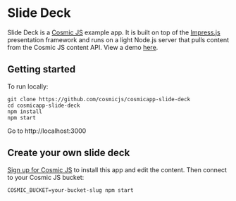 # Slide Deck
Slide Deck is a [Cosmic JS](https://cosmicjs.com) example app.  It is built on top of the [Impress.js](https://github.com/impress/impress.js) presentation framework and runs on a light Node.js server that pulls content from the Cosmic JS content API.  View a demo [here](http://slide-deck.cosmicapp.co/).

## Getting started
To run locally:
```
git clone https://github.com/cosmicjs/cosmicapp-slide-deck
cd cosmicapp-slide-deck
npm install
npm start
```
Go to http://localhost:3000

## Create your own slide deck
[Sign up for Cosmic JS](https://cosmicjs.com) to install this app and edit the content.  Then connect to your Cosmic JS bucket:
```
COSMIC_BUCKET=your-bucket-slug npm start
```

